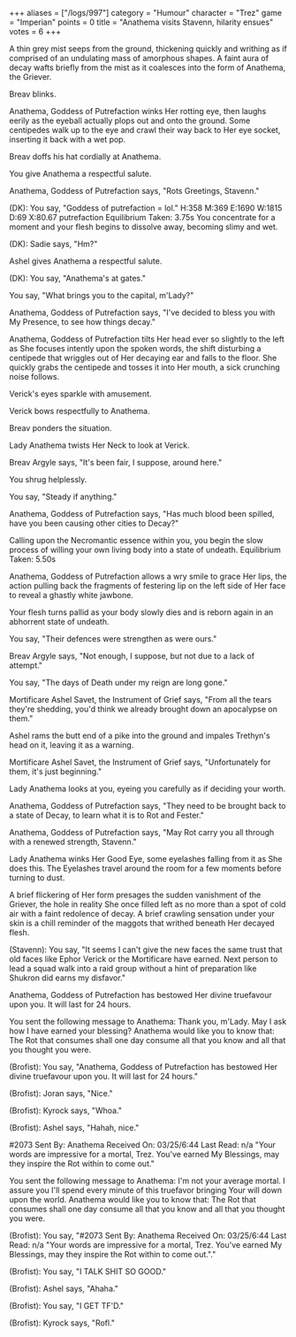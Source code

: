 +++
aliases = ["/logs/997"]
category = "Humour"
character = "Trez"
game = "Imperian"
points = 0
title = "Anathema visits Stavenn, hilarity ensues"
votes = 6
+++

A thin grey mist seeps from the ground, thickening quickly and writhing as if comprised of an undulating mass of amorphous shapes. A faint aura of decay wafts briefly from the mist as it coalesces into the form of Anathema, the Griever.

Breav blinks.

Anathema, Goddess of Putrefaction winks Her rotting eye, then laughs eerily as the eyeball actually plops out and onto the ground. Some centipedes walk up to the eye and crawl their way back to Her eye socket, inserting it back with a wet pop.

Breav doffs his hat cordially at Anathema.

You give Anathema a respectful salute.

Anathema, Goddess of Putrefaction says, "Rots Greetings, Stavenn."

(DK): You say, "Goddess of putrefaction = lol."
H:358 M:369 E:1690 W:1815 <eb> <db> D:69 X:80.67 putrefaction
Equilibrium Taken: 3.75s
You concentrate for a moment and your flesh begins to dissolve away, becoming slimy and wet.

(DK): Sadie says, "Hm?"

Ashel gives Anathema a respectful salute.

(DK): You say, "Anathema's at gates."

You say, "What brings you to the capital, m'Lady?"

Anathema, Goddess of Putrefaction says, "I've decided to bless you with My Presence, to see how things decay."

Anathema, Goddess of Putrefaction tilts Her head ever so slightly to the left as She focuses intently upon the spoken words, the shift disturbing a centipede that wriggles out of Her decaying ear and falls to the floor. She quickly grabs the centipede and tosses it into Her mouth, a sick crunching noise follows.

Verick's eyes sparkle with amusement.

Verick bows respectfully to Anathema.

Breav ponders the situation.

Lady Anathema twists Her Neck to look at Verick.

Breav Argyle says, "It's been fair, I suppose, around here."

You shrug helplessly.

You say, "Steady if anything."

Anathema, Goddess of Putrefaction says, "Has much blood been spilled, have you been causing other cities to Decay?"

Calling upon the Necromantic essence within you, you begin the slow process of willing your own living body into a state of undeath.
Equilibrium Taken: 5.50s

Anathema, Goddess of Putrefaction allows a wry smile to grace Her lips, the action pulling back the fragments of festering lip on the left side of Her face to reveal a ghastly white jawbone.

Your flesh turns pallid as your body slowly dies and is reborn again in an abhorrent state of undeath.

You say, "Their defences were strengthen as were ours."

Breav Argyle says, "Not enough, I suppose, but not due to a lack of attempt."

You say, "The days of Death under my reign are long gone."

Mortificare Ashel Savet, the Instrument of Grief says, "From all the tears they're shedding, you'd think we already brought down an apocalypse on them."

Ashel rams the butt end of a pike into the ground and impales Trethyn's head on it, leaving it as a warning.

Mortificare Ashel Savet, the Instrument of Grief says, "Unfortunately for them, it's just beginning."

Lady Anathema looks at you, eyeing you carefully as if deciding your worth.

Anathema, Goddess of Putrefaction says, "They need to be brought back to a state of Decay, to learn what it is to Rot and Fester."

Anathema, Goddess of Putrefaction says, "May Rot carry you all through with a renewed strength, Stavenn."

Lady Anathema winks Her Good Eye, some eyelashes falling from it as She does this. The Eyelashes travel around the room for a few moments before turning to dust.

A brief flickering of Her form presages the sudden vanishment of the Griever, the hole in reality She once filled left as no more than a spot of cold air with a faint redolence of decay. A brief crawling sensation under your skin is a chill reminder of the maggots that writhed beneath Her decayed flesh.

(Stavenn): You say, "It seems I can't give the new faces the same trust that old faces like Ephor Verick or the Mortificare have earned. Next person to lead a squad walk into a raid group without a hint of preparation like Shukron did earns my disfavor."

Anathema, Goddess of Putrefaction has bestowed Her divine truefavour upon you. It will last for 24 hours.

You sent the following message to Anathema: Thank you, m'Lady. May I ask how I have earned your blessing?
Anathema would like you to know that: The Rot that consumes shall one day consume all that you know and all that you thought you were.

(Brofist): You say, "Anathema, Goddess of Putrefaction has bestowed Her divine truefavour upon you. It will last for 24 hours."

(Brofist): Joran says, "Nice."

(Brofist): Kyrock says, "Whoa."

(Brofist): Ashel says, "Hahah, nice."

#2073  Sent By: Anathema  Received On: 03/25/6:44  Last Read: n/a
"Your words are impressive for a mortal, Trez. You've earned My Blessings, may they inspire the Rot within to come out."

You sent the following message to Anathema: I'm not your average mortal. I assure you I'll spend every minute of this truefavor bringing Your will down upon the world.
Anathema would like you to know that: The Rot that consumes shall one day consume all that you know and all that you thought you were.

(Brofist): You say, "#2073 Sent By: Anathema Received On: 03/25/6:44 Last Read: n/a "Your words are impressive for a mortal, Trez. You've earned My Blessings, may they inspire the Rot within to come out."."

(Brofist): You say, "I TALK SHIT SO GOOD."

(Brofist): Ashel says, "Ahaha."

(Brofist): You say, "I GET TF'D."

(Brofist): Kyrock says, "Rofl."